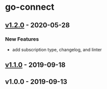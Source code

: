 # go-connect

<a name="v1.2.0"></a>
## [v1.2.0] - 2020-05-28
### New Features
- add subscription type, changelog, and linter


<a name="v1.1.0"></a>
## [v1.1.0] - 2019-09-18

<a name="v1.0.0"></a>
## v1.0.0 - 2019-09-13

[Unreleased]: https://github.com/kumparan/gqlyzer/compare/v1.2.0...HEAD
[v1.2.0]: https://github.com/kumparan/gqlyzer/compare/v1.1.0...v1.2.0
[v1.1.0]: https://github.com/kumparan/gqlyzer/compare/v1.0.0...v1.1.0
